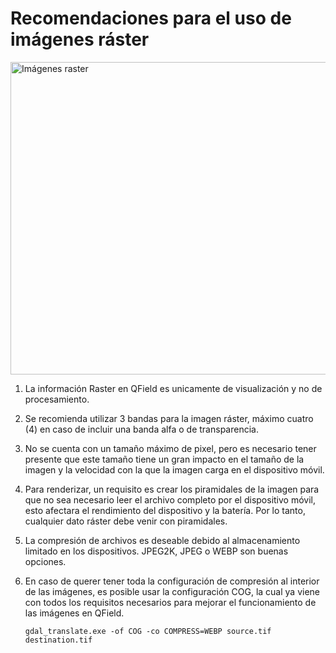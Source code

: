# Recomendaciones para el uso de imágenes ráster

<a class="" data-lightbox="Imagenes raster" href="_static/imagenes_raster/Imagen_raster.gif" title="Imágenes raster" data-title="Imágenes raster"><img src="_static/imagenes_raster/Imagen_raster.gif" class="align-center" width="800px" height="500px" alt="Imágenes raster">
</a>

1. La información Raster en QField es unicamente de visualización y no de procesamiento.
2. Se recomienda utilizar 3 bandas para la imagen ráster, máximo cuatro (4) en caso de incluir una banda alfa o de transparencia.
3. No se cuenta con un tamaño máximo de pixel, pero es necesario tener presente que este tamaño tiene un gran impacto en el tamaño de la imagen y la velocidad con la que la imagen carga en el dispositivo móvil.
4. Para renderizar, un requisito es crear los piramidales de la imagen para que no sea necesario leer el archivo completo por el dispositivo móvil, esto afectara el rendimiento del dispositivo y la batería. Por lo tanto, cualquier dato ráster debe venir con piramidales.
5. La compresión de archivos es deseable debido al almacenamiento limitado en los dispositivos. JPEG2K, JPEG o WEBP son buenas opciones. 
6. En caso de querer tener toda la configuración de compresión al interior de las imágenes, es posible usar la configuración COG, la cual ya viene con todos los requisitos necesarios para mejorar el funcionamiento de las imágenes en QField. 

   `gdal_translate.exe -of COG -co COMPRESS=WEBP source.tif destination.tif`